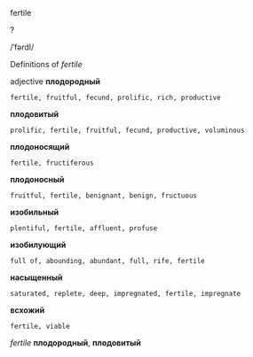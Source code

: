 fertile

?

/ˈfərdl/

Definitions of _fertile_

adjective
**плодородный**

    fertile, fruitful, fecund, prolific, rich, productive
**плодовитый**

    prolific, fertile, fruitful, fecund, productive, voluminous
**плодоносящий**

    fertile, fructiferous
**плодоносный**

    fruitful, fertile, benignant, benign, fructuous
**изобильный**

    plentiful, fertile, affluent, profuse
**изобилующий**

    full of, abounding, abundant, full, rife, fertile
**насыщенный**

    saturated, replete, deep, impregnated, fertile, impregnate
**всхожий**

    fertile, viable

_fertile_
**плодородный**, **плодовитый**